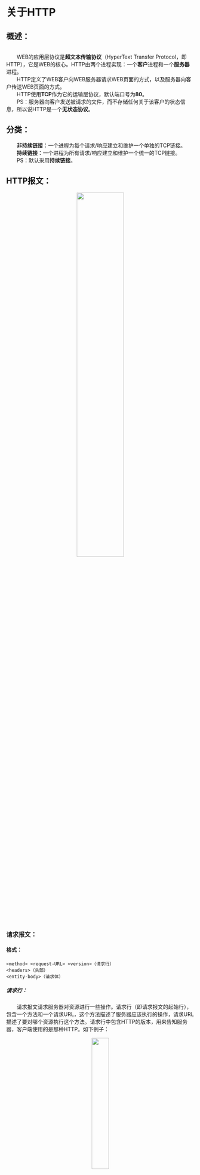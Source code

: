 # 关于HTTP

## 概述：

 <div align=center>
    <img srpc="http://ww4.sinaimg.cn/large/006tNc79ly1g3b9dsz86tj30ez04w0sm.jpg" width="50%"/>
    <br>
 </div>

&emsp;&emsp;WEB的应用层协议是**超文本传输协议**（HyperText Transfer Protocol，即HTTP），它是WEB的核心。HTTP由两个进程实现：一个**客户**进程和一个**服务器**进程。  
&emsp;&emsp;HTTP定义了WEB客户向WEB服务器请求WEB页面的方式，以及服务器向客户传送WEB页面的方式。  
&emsp;&emsp;HTTP使用**TCP**作为它的运输层协议，默认端口号为**80**。  
&emsp;&emsp;PS：服务器向客户发送被请求的文件，而不存储任何关于该客户的状态信息，所以说HTTP是一个**无状态协议**。

## 分类：

&emsp;&emsp;**非持续链接**：一个进程为每个请求/响应建立和维护一个单独的TCP链接。  
&emsp;&emsp;**持续链接**：一个进程为所有请求/响应建立和维护一个统一的TCP链接。  
&emsp;&emsp;PS：默认采用**持续链接**。

## HTTP报文：

 <div align=center>
    <img src="http://ww1.sinaimg.cn/large/006tNc79ly1g3b8zv15kuj30hs079q34.jpg" width="50%"/>
    <br>
 </div>

### 请求报文： 

#### 格式：

    <method> <request-URL> <version>（请求行）
    <headers>（头部）
    <entity-body>（请求体）

##### 请求行：

 &emsp;&emsp;请求报文请求服务器对资源进行一些操作。请求行（即请求报文的起始行），包含一个方法和一个请求URL，这个方法描述了服务器应该执行的操作，请求URL描述了要对哪个资源执行这个方法。请求行中包含HTTP的版本，用来告知服务器，客户端使用的是那种HTTP。如下例子：

 <div align=center>
    <img src="http://ww1.sinaimg.cn/large/006tNc79ly1g3bbkybv7yj306r03adfp.jpg" width="30%"/>
    <br>
 </div>

 &emsp;&emsp;[方法](#method)（method）：客户端希望服务器对资源执行的动作，是一个单独的词，如GET,POST等。  

 &emsp;&emsp;请求URL（request-URL）：命名了所请求资源，或者URL路径组件的完整URL。如果直接与服务器进行对话，只要URL的路径组件是资源的绝对路径，通常就不会有什么问题——服务器可以假定自己是URL的主机/端口。  

 &emsp;&emsp;版本(version)：报文所使用的HTTP版本，其格式如下：HTTP/. 其中主要版本号(major)和次要版本号(minor)都是整数。版本号会以http/x、y的形式出现在请求和响应报文的起始行中，为应用程序提供了一种将自己遵循的协议版本告知对方的方式通信时最好使请求和响应的版本号保持一致，否则很容易造成误解，使程序无法识别。PS：版本号不会被当做分数处理，每个数字都是独立的，比如，HTTP/2.22版本高于HTTP/2.3。

##### 头部：  

 &emsp;&emsp;首部（header）：可以有另个或多个首部，每个首部都包含一个名字，后面跟着一个冒号（;），然后是一个可选的空格，接着是一个值，最后是一个CRLF。首部是由一个空行（CRLF）结束的，表示了首部列表的结束和实体主体部分的开始。  

 &emsp;&emsp;首部延续行：将长的首部行分为多行可以提高可读性，多出来的每行前面至少要有一个空格或制表符（tab）。

##### 请求体：

  &emsp;&emsp;实体的主体部分（entity-body）：实体的主体部分包含一个由任意数据组成的数据块。并不是所有的报文都包含实体的主体部分，有时候，报文只是以一个CRLF结束。HTTP报文可以承载很多类型的数字数据：图片、视频、HTML文档、软件应用程序、信用卡事务、电子邮件等。

 <div align=center>
    <img src="http://ww3.sinaimg.cn/large/006tNc79ly1g3b94rbxkcj30hs06x74g.jpg" width="50%"/>
    <br>
 </div>

### 响应报文：

#### 格式：

    <version><status><reason-phrase>（状态行）
    <headers>（头部）
    <entity-body>（响应体）

##### 状态行：

 &emsp;&emsp;响应报文承载了状态信息和操作产生的所有结果数据，将其返回给客户端。响应行（即响应报文的起始行），包含了响应报文使用的HTTP版本、数字状态码，以及描述操作状态的文本形式的原因短语。这些字段都由空格符进行分隔，如下例子:

 <div align=center>
    <img src="http://ww1.sinaimg.cn/large/006tNc79ly1g3bbmouhd6j308c03p0sn.jpg" width="30%"/>
    <br>
 </div>
 
 &emsp;&emsp;版本(version)：同上。  

 &emsp;&emsp;[状态码](#code)（status-code）：这三位数字描述了请求过程中所发生的情况。每个状态码的第一位数字用于描述状态的一般类型（“成功”、“出错”等）。
 
 &emsp;&emsp;原因短语（reason-phrase）：数字状态码的可读版本，包含行种植序列之前的所有文本。原因短语只对人类有意义。原因短语为状态码提供了文本形式的解释，和状态码成对出现，是状态码的可读版本，应用程序将其传给客户，说明在请求期间发生了什么。

##### 头部：  

 &emsp;&emsp;首部（header）：同上。

##### 响应体：
 
 &emsp;&emsp;实体的主体部分（entity-body）：同上。

### 补充：

#### <span id="method">方法</span>：

|整体范围|已定义范围|分类|
|:-:|:-:|:-:|
|GET|从服务器获取一份文档|否|
|HEAD|只从服务器获取文档的首部|否|
|POST|向服务器发送需要处理的数据|是|
|PUT|将请求的主体部分存储在服务器上|是|
|TRACE|对可能经过代理服务器传送到服务器上去的报文进行追踪|否|
|OPTIONS|决定可以在服务器上执行哪些方法|否|
|DELETE|从服务器上删除一份文档|否|

#### <span id="code">状态码</span>：

|整体范围|已定义范围|分类|
|:-:|:-:|:-:|
|100~199|100~101|信息提示|
|200~299|200~206|成功|
|300~399|300~305|重定向|
|400~499|400~415|客户端错误|
|500~599|500~505|服务器错误|

## Cookie：

&emsp;&emsp;HTTP协议是**无状态**协议，换句话说，服务器无法判断两个HTTP请求是否来自同一个用户，即使两个HTTP请求真的来自同一个用户。  
&emsp;&emsp;然而，一个HTTP服务器通常希望能够识别用户，可能是希望限制用户的访问，或者希望把内容与用户联系起来，总之，服务器想通过HTTP报文中的某些信息来判断发起HTTP请求的用户的身份，这就是Cookie。  

&emsp;&emsp;Cookie由四部分组成：  

* 在HTTP响应报文中的一个Cookie首部行。
* 在HTTP请求报文中的一个Cookie首部行。
* 在客户端系统中保留一个Cookie文件，并由用户浏览器进行管理。
* 位于Web服务器主机上的后端数据库。  

 <div align=center>
    <img src="http://ww3.sinaimg.cn/large/006tNc79gy1g3ceko0j6cj30g508c74f.jpg" width="70%"/>
    <br>
 </div> 

&emsp;&emsp;Cookie可以用于标识一个用户。用户首次访问一个站点时，需要提供一个用户标识，在后续的会话中，浏览器向服务器传递一个Cookie首部，从而向该服务器标识了用户。因此Cookie可以在无状态的HTTP之上建立一个用户会话层。  
&emsp;&emsp;但是结合Cookie和用户提供的账户信息，WEB站点可以知道很多关于用户的信息，并且将这些信息卖给第三方。

## 代理服务器

&emsp;&emsp;代理服务器（proxy server）是能够代表初始WEB服务器来满足HTTP请求的网络实体。代理服务器有自己的磁盘存储空间，并在存储空间中保存最近请求过的对象的**副本**。可以配置用户的浏览器，使得用户的HTTP请求首先指向代理服务器。  
&emsp;&emsp;代理服务器可以大大减少对客户请求的响应时间，特别是当客户与初始服务器之间的瓶颈带宽远低于客户与代理服务器之间的瓶颈带宽时更是如此。代理服务器可以大大减少一个机构的接入链路到因特网的通信量，通过减少通信量，该机构就不必增加过多的带宽，因此降低了费用。

## 条件GET方法：

&emsp;&emsp;尽管代理服务器减少了用户的响应时间，但引入了一个新的问题，即存放在代理服务器中的对象副本可能是陈旧的。换句话说，初始服务器上的对象已经被更新，而代理服务器上的对象并没有更新。  
&emsp;&emsp;解决方案就是使用条件GET方法： 

* 请求报文使用GET方法。
* 请求报文中包含一个“if-Modified-Since：”首部行。该HTTP请求报文就是一个条件GET请求报文。

&emsp;&emsp;**使用方法**：

&emsp;&emsp;客户端向服务器发送一个包询问是否在上一次访问网站的时间后是否更改了页面，如果服务器没有更新，显然不需要把整个网页传给客户端，客户端只要使用本地缓存即可，如果服务器对照客户端给出的时间已经更新了客户端请求的网页，则发送这个更新了的网页给用户。

 <div align=center>
    <img src="http://ww4.sinaimg.cn/large/006tNc79gy1g3cevqurjuj30kh03p3yb.jpg" width="70%"/>
    <br>
 </div> 

&emsp;&emsp;第一次请求时，服务器端返回请求数据，之后的请求，服务器根据请求中的 If-Modified-Since 字段判断响应文件没有更新，如果没有更新，服务器返回一个 304 Not Modified响应，告诉浏览器请求的资源在浏览器上没有更新，可以使用已缓存的上次获取的文件。

 <div align=center>
    <img src="http://ww2.sinaimg.cn/large/006tNc79gy1g3ceyzgko8j30kh06qjr9.jpg" width="70%"/>
    <br>
 </div> 

&emsp;&emsp;如果服务器端资源已经更新的话，就返回正常的响应。


